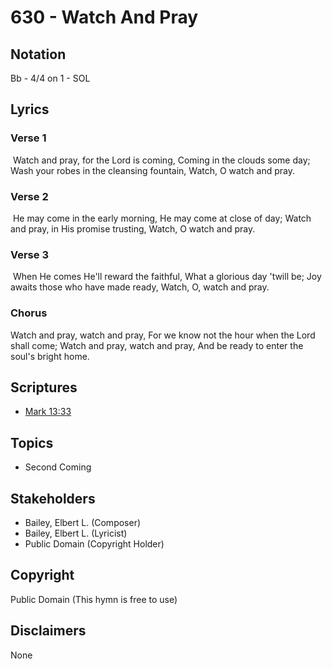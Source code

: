 # 630 - Watch And Pray

## Notation

Bb - 4/4 on 1 - SOL

## Lyrics

### Verse 1

 Watch and pray, for the Lord is coming, Coming in the clouds some day; Wash your robes in the cleansing fountain, Watch, O watch and pray.

### Verse 2

 He may come in the early morning, He may come at close of day; Watch and pray, in His promise trusting, Watch, O watch and pray.

### Verse 3

 When He comes He'll reward the faithful, What a glorious day 'twill be; Joy awaits those who have made ready, Watch, O, watch and pray.

### Chorus

Watch and pray, watch and pray, For we know not the hour when the Lord shall come; Watch and pray, watch and pray, And be ready to enter the soul's bright home.


## Scriptures

- [Mark 13:33](https://www.biblegateway.com/passage/?search=Mark%2013%3A33)

## Topics

- Second Coming

## Stakeholders

- Bailey, Elbert L. (Composer)
- Bailey, Elbert L. (Lyricist)
- Public Domain (Copyright Holder)

## Copyright

Public Domain
(This hymn is free to use)

## Disclaimers

None

